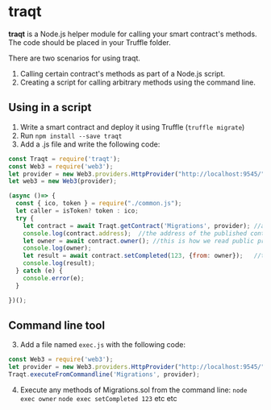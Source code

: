 # traqt

**traqt** is a Node.js helper module for calling your smart contract's methods. The code should be placed in your Truffle folder.

There are two scenarios for using traqt.
1. Calling certain contract's methods as part of a Node.js script.
2. Creating a script for calling arbitrary methods using the command line.

## Using in a script
1. Write a smart contract and deploy it using Truffle (`truffle migrate`)
2. Run `npm install --save traqt`
3. Add a .js file and write the following code:
```js
const Traqt = require('traqt');
const Web3 = require('web3');
let provider = new Web3.providers.HttpProvider("http://localhost:9545/");
let web3 = new Web3(provider);

(async ()=> {
  const { ico, token } = require("./common.js");
  let caller = isToken? token : ico;
  try {
    let contract = await Traqt.getContract('Migrations', provider); //assuming we call methods of the Migrations contract
    console.log(contract.address);  //the address of the published contract
    let owner = await contract.owner(); //this is how we read public properties
    console.log(owner);
    let result = await contract.setCompleted(123, {from: owner});   //this is how we execute transactions
    console.log(result);
  } catch (e) {
    console.error(e);
  }

})();
```

## Command line tool
3. Add a file named `exec.js` with the following code:
```js
const Web3 = require('web3');
let provider = new Web3.providers.HttpProvider("http://localhost:9545/");
Traqt.executeFromCommandline('Migrations', provider);
```
4. Execute any methods of Migrations.sol from the command line:
`node exec owner`
`node exec setCompleted 123`
etc etc
